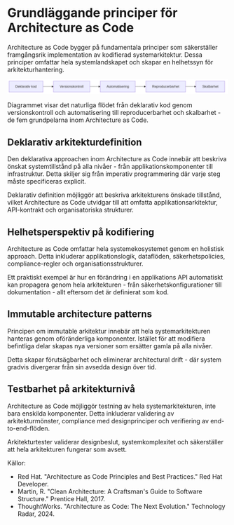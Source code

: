 # Grundläggande principer för Architecture as Code

Architecture as Code bygger på fundamentala principer som säkerställer framgångsrik implementation av kodifierad systemarkitektur. Dessa principer omfattar hela systemlandskapet och skapar en helhetssyn för arkitekturhantering.

![Grundläggande principer diagram](images/diagram_02_kapitel1.png)

Diagrammet visar det naturliga flödet från deklarativ kod genom versionskontroll och automatisering till reproducerbarhet och skalbarhet - de fem grundpelarna inom Architecture as Code.

## Deklarativ arkitekturdefinition

Den deklarativa approachen inom Architecture as Code innebär att beskriva önskat systemtillstånd på alla nivåer - från applikationskomponenter till infrastruktur. Detta skiljer sig från imperativ programmering där varje steg måste specificeras explicit.

Deklarativ definition möjliggör att beskriva arkitekturens önskade tillstånd, vilket Architecture as Code utvidgar till att omfatta applikationsarkitektur, API-kontrakt och organisatoriska strukturer.

## Helhetsperspektiv på kodifiering

Architecture as Code omfattar hela systemekosystemet genom en holistisk approach. Detta inkluderar applikationslogik, dataflöden, säkerhetspolicies, compliance-regler och organisationsstrukturer.

Ett praktiskt exempel är hur en förändring i en applikations API automatiskt kan propagera genom hela arkitekturen - från säkerhetskonfigurationer till dokumentation - allt eftersom det är definierat som kod.

## Immutable architecture patterns

Principen om immutable arkitektur innebär att hela systemarkitekturen hanteras genom oföränderliga komponenter. Istället för att modifiera befintliga delar skapas nya versioner som ersätter gamla på alla nivåer.

Detta skapar förutsägbarhet och eliminerar architectural drift - där system gradvis divergerar från sin avsedda design över tid.

## Testbarhet på arkitekturnivå

Architecture as Code möjliggör testning av hela systemarkitekturen, inte bara enskilda komponenter. Detta inkluderar validering av arkitekturmönster, compliance med designprinciper och verifiering av end-to-end-flöden.

Arkitekturtester validerar designbeslut, systemkomplexitet och säkerställer att hela arkitekturen fungerar som avsett.

Källor:
- Red Hat. "Architecture as Code Principles and Best Practices." Red Hat Developer.
- Martin, R. "Clean Architecture: A Craftsman's Guide to Software Structure." Prentice Hall, 2017.
- ThoughtWorks. "Architecture as Code: The Next Evolution." Technology Radar, 2024.